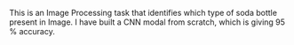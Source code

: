This is an Image Processing task that identifies which type of soda bottle present in Image. I have built a CNN modal from scratch, which is giving 95 % accuracy.

